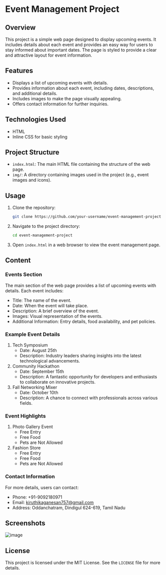 # Event Management Project

## Overview

This project is a simple web page designed to display upcoming events. It includes details about each event and provides an easy way for users to stay informed about important dates. The page is styled to provide a clear and attractive layout for event information.

## Features

- Displays a list of upcoming events with details.
- Provides information about each event, including dates, descriptions, and additional details.
- Includes images to make the page visually appealing.
- Offers contact information for further inquiries.

## Technologies Used

- HTML
- Inline CSS for basic styling

## Project Structure

- `index.html`: The main HTML file containing the structure of the web page.
- `img/`: A directory containing images used in the project (e.g., event images and icons).

## Usage

1. Clone the repository:
    ```sh
    git clone https://github.com/your-username/event-management-project.git
    ```

2. Navigate to the project directory:
    ```sh
    cd event-management-project
    ```

3. Open `index.html` in a web browser to view the event management page.

## Content

### Events Section

The main section of the web page provides a list of upcoming events with details. Each event includes:

- Title: The name of the event.
- Date: When the event will take place.
- Description: A brief overview of the event.
- Images: Visual representation of the events.
- Additional Information: Entry details, food availability, and pet policies.

### Example Event Details

1. Tech Symposium
    - Date: August 25th
    - Description: Industry leaders sharing insights into the latest technological advancements.
2. Community Hackathon
    - Date: September 15th
    - Description: A fantastic opportunity for developers and enthusiasts to collaborate on innovative projects.
3. Fall Networking Mixer
    - Date: October 10th
    - Description: A chance to connect with professionals across various fields.

### Event Highlights

1. Photo Gallery Event
    - Free Entry
    - Free Food
    - Pets are Not Allowed
2. Fashion Store
    - Free Entry
    - Free Food
    - Pets are Not Allowed

### Contact Information

For more details, users can contact:

- Phone: +91-9092180971
- Email: kiruthikaganesan757@gmail.com
- Address: Oddanchatram, Dindigul 624-619, Tamil Nadu

## Screenshots

![image](https://github.com/user-attachments/assets/9324e1cc-ae7a-4fc4-9b72-6ae3ea0385b3)


## License

This project is licensed under the MIT License. See the `LICENSE` file for more details.
